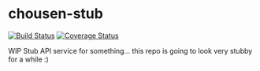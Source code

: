 # chousen-stub

[![Build Status](https://travis-ci.org/RawToast/chousen.svg?branch=master)](https://travis-ci.org/RawToast/chousen) [![Coverage Status](https://coveralls.io/repos/github/RawToast/chousen/badge.svg?branch=master)](https://coveralls.io/github/RawToast/chousen?branch=master)

WIP Stub API service for something... this repo is going to look very stubby for a while :)
